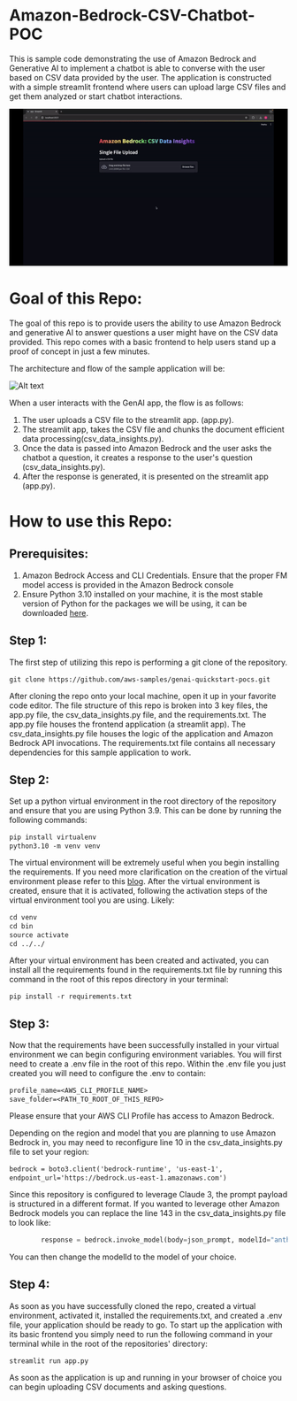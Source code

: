 # Amazon-Bedrock-CSV-Chatbot-POC

This is sample code demonstrating the use of Amazon Bedrock and Generative AI to implement a chatbot is able to converse with the user based on CSV data provided by the user. The application is constructed with a simple streamlit frontend where users can upload large CSV files and get them analyzed or start chatbot interactions.

![Alt text](images/demo.gif)
# **Goal of this Repo:**

The goal of this repo is to provide users the ability to use Amazon Bedrock and generative AI to answer questions a user might have on the CSV data provided.
This repo comes with a basic frontend to help users stand up a proof of concept in just a few minutes.

The architecture and flow of the sample application will be:

![Alt text](images/architecture.png "POC Architecture")

When a user interacts with the GenAI app, the flow is as follows:

1. The user uploads a CSV file to the streamlit app. (app.py).
2. The streamlit app, takes the CSV file and chunks the document efficient data processing(csv_data_insights.py).
3. Once the data is passed into Amazon Bedrock and the user asks the chatbot a question, it creates a response to the user's question (csv_data_insights.py).
4. After the response is generated, it is presented on the streamlit app (app.py).

# How to use this Repo:

## Prerequisites:

1. Amazon Bedrock Access and CLI Credentials. Ensure that the proper FM model access is provided in the Amazon Bedrock console
2. Ensure Python 3.10 installed on your machine, it is the most stable version of Python for the packages we will be using, it can be downloaded [here](https://www.python.org/downloads/release/python-3911/).

## Step 1:

The first step of utilizing this repo is performing a git clone of the repository.

```
git clone https://github.com/aws-samples/genai-quickstart-pocs.git
```

After cloning the repo onto your local machine, open it up in your favorite code editor. The file structure of this repo is broken into 3 key files,
the app.py file, the csv_data_insights.py file, and the requirements.txt. The app.py file houses the frontend application (a streamlit app).
The csv_data_insights.py file houses the logic of the application and Amazon Bedrock API invocations.
The requirements.txt file contains all necessary dependencies for this sample application to work.

## Step 2:

Set up a python virtual environment in the root directory of the repository and ensure that you are using Python 3.9. This can be done by running the following commands:

```
pip install virtualenv
python3.10 -m venv venv
```

The virtual environment will be extremely useful when you begin installing the requirements. If you need more clarification on the creation of the virtual environment please refer to this [blog](https://www.freecodecamp.org/news/how-to-setup-virtual-environments-in-python/).
After the virtual environment is created, ensure that it is activated, following the activation steps of the virtual environment tool you are using. Likely:

```
cd venv
cd bin
source activate
cd ../../
```

After your virtual environment has been created and activated, you can install all the requirements found in the requirements.txt file by running this command in the root of this repos directory in your terminal:

```
pip install -r requirements.txt
```

## Step 3:

Now that the requirements have been successfully installed in your virtual environment we can begin configuring environment variables.
You will first need to create a .env file in the root of this repo. Within the .env file you just created you will need to configure the .env to contain:

```
profile_name=<AWS_CLI_PROFILE_NAME>
save_folder=<PATH_TO_ROOT_OF_THIS_REPO>
```

Please ensure that your AWS CLI Profile has access to Amazon Bedrock.

Depending on the region and model that you are planning to use Amazon Bedrock in, you may need to reconfigure line 10 in the csv_data_insights.py file to set your region:

```
bedrock = boto3.client('bedrock-runtime', 'us-east-1', endpoint_url='https://bedrock.us-east-1.amazonaws.com')

```
Since this repository is configured to leverage Claude 3, the prompt payload is structured in a different format. If you wanted to leverage other Amazon Bedrock models you can replace the line 143 in the csv_data_insights.py file to look like:

```python
        response = bedrock.invoke_model(body=json_prompt, modelId="anthropic.claude-3-sonnet-20240229-v1:0", accept="application/json", contentType="application/json")

```

You can then change the modelId to the model of your choice.

## Step 4:

As soon as you have successfully cloned the repo, created a virtual environment, activated it, installed the requirements.txt, and created a .env file, your application should be ready to go.
To start up the application with its basic frontend you simply need to run the following command in your terminal while in the root of the repositories' directory:

```
streamlit run app.py
```

As soon as the application is up and running in your browser of choice you can begin uploading CSV documents and asking questions.

